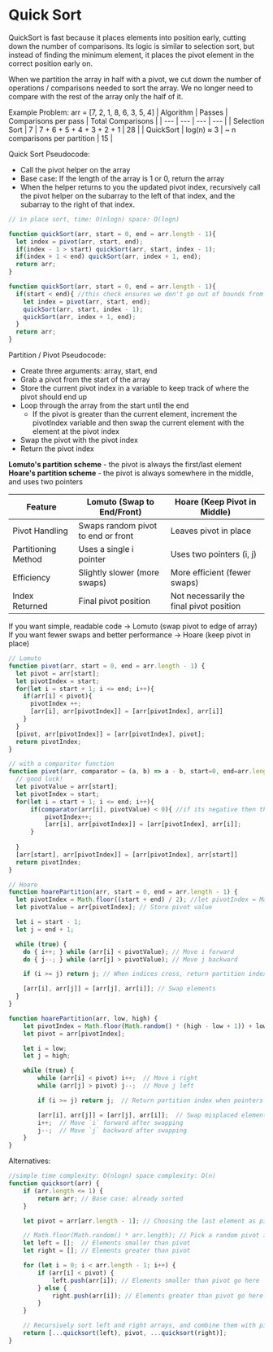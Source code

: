 # Quick Sort

QuickSort is fast because it places elements into position early, cutting down the number of comparisons. Its logic is similar to selection sort, but instead of finding the minimum element, it places the pivot element in the correct position early on. 

When we partition the array in half with a pivot, we cut down the number of operations / comparisons needed to sort the array. We no longer need to compare with the rest of the array only the half of it.

Example Problem: arr = [7, 2, 1, 8, 6, 3, 5, 4]
| Algorithm	| Passes | Comparisons per pass | Total Comparisons |
| --- | --- | --- | --- |
| Selection Sort	| 7 | 7 + 6 + 5 + 4 + 3 + 2 + 1	 | 28 |
| QuickSort | log(n) ≈ 3 | ~ n comparisons per partition | 15 |


Quick Sort Pseudocode:
* Call the pivot helper on the array
* Base case: If the length of the array is 1 or 0, return the array
* When the helper returns to you the updated pivot index, recursively call the pivot helper on the subarray to the left of that index, and the subarray to the right of that index.

```js
// in place sort, time: O(nlogn) space: O(logn)

function quickSort(arr, start = 0, end = arr.length - 1){
  let index = pivot(arr, start, end);
  if(index - 1 > start) quickSort(arr, start, index - 1);
  if(index + 1 < end) quickSort(arr, index + 1, end);
  return arr;
}

function quickSort(arr, start = 0, end = arr.length - 1){
  if(start < end){ //this check ensures we don't go out of bounds from left to right for each partition
    let index = pivot(arr, start, end);
    quickSort(arr, start, index - 1);
    quickSort(arr, index + 1, end);
  }
  return arr;
}
```

Partition / Pivot Pseudocode:
* Create three arguments: array, start, end
* Grab a pivot from the start of the array
* Store the current pivot index in a variable to keep track of where the pivot should end up
* Loop through the array from the start until the end
  * If the pivot is greater than the current element, increment the pivotIndex variable and then swap the current element with the element at the pivot index
* Swap the pivot with the pivot index
* Return the pivot index 


**Lomuto's partition scheme** - the pivot is always the first/last element  
**Hoare's partition scheme** - the pivot is always somewhere in the middle, and uses two pointers

| Feature | Lomuto (Swap to End/Front) | Hoare (Keep Pivot in Middle) |
| --- | --- | --- |
| Pivot Handling | Swaps random pivot to end or front| Leaves pivot in place | 
| Partitioning Method	| Uses a single i pointer | Uses two pointers (i, j) |
| Efficiency | Slightly slower (more swaps) | More efficient (fewer swaps) |
| Index Returned | Final pivot position | Not necessarily the final pivot position |

If you want simple, readable code → Lomuto (swap pivot to edge of array)  
If you want fewer swaps and better performance → Hoare (keep pivot in place)

```js
// Lomuto
function pivot(arr, start = 0, end = arr.length - 1) {
  let pivot = arr[start];
  let pivotIndex = start;
  for(let i = start + 1; i <= end; i++){
    if(arr[i] < pivot){
      pivotIndex ++;
      [arr[i], arr[pivotIndex]] = [arr[pivotIndex], arr[i]]
    }
  }
  [pivot, arr[pivotIndex]] = [arr[pivotIndex], pivot];
  return pivotIndex;
}

// with a comparitor function
function pivot(arr, comparator = (a, b) => a - b, start=0, end=arr.length - 1){
  // good luck!
  let pivotValue = arr[start];
  let pivotIndex = start;
  for(let i = start + 1; i <= end; i++){
      if(comparator(arr[i], pivotValue) < 0){ //if its negative then the current element is less than the pivotValue
          pivotIndex++;
          [arr[i], arr[pivotIndex]] = [arr[pivotIndex], arr[i]];
      }
      
  }
  [arr[start], arr[pivotIndex]] = [arr[pivotIndex], arr[start]]
  return pivotIndex;
}
```

```js
// Hoare
function hoarePartition(arr, start = 0, end = arr.length - 1) {
  let pivotIndex = Math.floor((start + end) / 2); //let pivotIndex = Math.floor(Math.random() * (high - low + 1)) + low;
  let pivotValue = arr[pivotIndex]; // Store pivot value

  let i = start - 1;
  let j = end + 1;

  while (true) {
    do { i++; } while (arr[i] < pivotValue); // Move i forward
    do { j--; } while (arr[j] > pivotValue); // Move j backward

    if (i >= j) return j; // When indices cross, return partition index

    [arr[i], arr[j]] = [arr[j], arr[i]]; // Swap elements
  }
}

function hoarePartition(arr, low, high) {
    let pivotIndex = Math.floor(Math.random() * (high - low + 1)) + low;
    let pivot = arr[pivotIndex];

    let i = low;
    let j = high;

    while (true) {
        while (arr[i] < pivot) i++;  // Move i right
        while (arr[j] > pivot) j--;  // Move j left

        if (i >= j) return j;  // Return partition index when pointers cross

        [arr[i], arr[j]] = [arr[j], arr[i]];  // Swap misplaced elements
        i++;  // Move `i` forward after swapping
        j--;  // Move `j` backward after swapping
    }
}
```

Alternatives: 

```js
//simple time complexity: O(nlogn) space complexity: O(n)
function quicksort(arr) {
    if (arr.length <= 1) {
        return arr; // Base case: already sorted
    }

    let pivot = arr[arr.length - 1]; // Choosing the last element as pivot

    // Math.floor(Math.random() * arr.length); // Pick a random pivot index
    let left = [];  // Elements smaller than pivot
    let right = []; // Elements greater than pivot

    for (let i = 0; i < arr.length - 1; i++) {
        if (arr[i] < pivot) {
            left.push(arr[i]); // Elements smaller than pivot go here
        } else {
            right.push(arr[i]); // Elements greater than pivot go here
        }
    }

    // Recursively sort left and right arrays, and combine them with pivot
    return [...quicksort(left), pivot, ...quicksort(right)];
}
```
